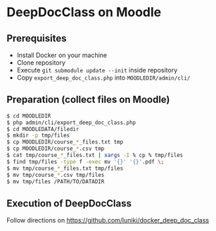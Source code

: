 # DeepDocClass on Moodle


## Prerequisites

* Install Docker on your machine
* Clone repository
* Execute `git submodule update --init` inside repository
* Copy `export_deep_doc_class.php` into `MOODLEDIR/admin/cli/`

## Preparation (collect files on Moodle)
```bash
$ cd MOODLEDIR
$ php admin/cli/export_deep_doc_class.php
$ cd MOODLEDATA/filedir
$ mkdir -p tmp/files
$ cp MOODLEDIR/course_*_files.txt tmp
$ cp MOODLEDIR/course_*.csv tmp
$ cat tmp/course_*_files.txt | xargs -I % cp % tmp/files
$ find tmp/files -type f -exec mv '{}' '{}'.pdf \;
$ mv tmp/course_*_files.txt tmp/files
$ mv tmp/course_*.csv tmp/files
$ mv tmp/files /PATH/TO/DATADIR
```

## Execution of DeepDocClass

Follow directions on https://github.com/luniki/docker_deep_doc_class
